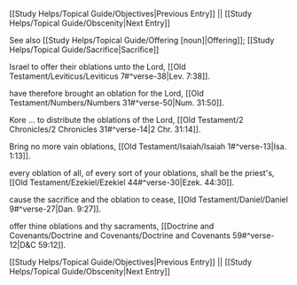 [[Study Helps/Topical Guide/Objectives|Previous Entry]]  ||  [[Study Helps/Topical Guide/Obscenity|Next Entry]]

 See also [[Study Helps/Topical Guide/Offering [noun]|Offering]]; [[Study Helps/Topical Guide/Sacrifice|Sacrifice]]

 Israel to offer their oblations unto the Lord, [[Old Testament/Leviticus/Leviticus 7#^verse-38|Lev. 7:38]].

 have therefore brought an oblation for the Lord, [[Old Testament/Numbers/Numbers 31#^verse-50|Num. 31:50]].

 Kore ... to distribute the oblations of the Lord, [[Old Testament/2 Chronicles/2 Chronicles 31#^verse-14|2 Chr. 31:14]].

 Bring no more vain oblations, [[Old Testament/Isaiah/Isaiah 1#^verse-13|Isa. 1:13]].

 every oblation of all, of every sort of your oblations, shall be the priest's, [[Old Testament/Ezekiel/Ezekiel 44#^verse-30|Ezek. 44:30]].

 cause the sacrifice and the oblation to cease, [[Old Testament/Daniel/Daniel 9#^verse-27|Dan. 9:27]].

 offer thine oblations and thy sacraments, [[Doctrine and Covenants/Doctrine and Covenants/Doctrine and Covenants 59#^verse-12|D&C 59:12]].

[[Study Helps/Topical Guide/Objectives|Previous Entry]]  ||  [[Study Helps/Topical Guide/Obscenity|Next Entry]]